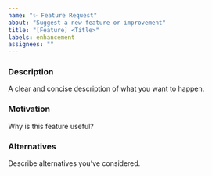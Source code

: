 ```yaml
---
name: "✨ Feature Request"
about: "Suggest a new feature or improvement"
title: "[Feature] <Title>"
labels: enhancement
assignees: ""
---
```


### Description
A clear and concise description of what you want to happen.

### Motivation
Why is this feature useful?

### Alternatives
Describe alternatives you’ve considered.